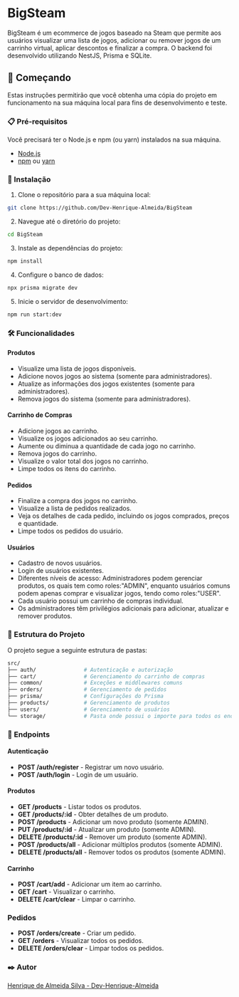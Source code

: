 # BigSteam

BigSteam é um ecommerce de jogos baseado na Steam que permite aos usuários visualizar uma lista de jogos, adicionar ou remover jogos de um carrinho virtual, aplicar descontos e finalizar a compra. O backend foi desenvolvido utilizando NestJS, Prisma e SQLite.

## 🚀 Começando

Estas instruções permitirão que você obtenha uma cópia do projeto em funcionamento na sua máquina local para fins de desenvolvimento e teste.

### 📋 Pré-requisitos

Você precisará ter o Node.js e npm (ou yarn) instalados na sua máquina.

- [Node.js](https://nodejs.org/)
- [npm](https://www.npmjs.com/) ou [yarn](https://yarnpkg.com/)

### 🔧 Instalação

1. Clone o repositório para a sua máquina local:

```bash
git clone https://github.com/Dev-Henrique-Almeida/BigSteam
```

2. Navegue até o diretório do projeto:

```bash
cd BigSteam
```
3. Instale as dependências do projeto:

```bash
npm install
```

4. Configure o banco de dados:
```bash
npx prisma migrate dev
```

5. Inicie o servidor de desenvolvimento:
```bash
npm run start:dev
```
### 🛠️ Funcionalidades

#### Produtos
- Visualize uma lista de jogos disponíveis.
- Adicione novos jogos ao sistema (somente para administradores).
- Atualize as informações dos jogos existentes (somente para administradores).
- Remova jogos do sistema (somente para administradores).

#### Carrinho de Compras
- Adicione jogos ao carrinho.
- Visualize os jogos adicionados ao seu carrinho.
- Aumente ou diminua a quantidade de cada jogo no carrinho.
- Remova jogos do carrinho.
- Visualize o valor total dos jogos no carrinho.
- Limpe todos os itens do carrinho.

#### Pedidos
- Finalize a compra dos jogos no carrinho.
- Visualize a lista de pedidos realizados.
- Veja os detalhes de cada pedido, incluindo os jogos comprados, preços e quantidade.
- Limpe todos os pedidos do usuário.

#### Usuários
- Cadastro de novos usuários.
- Login de usuários existentes.
- Diferentes níveis de acesso: Administradores podem gerenciar produtos, os quais tem como roles:"ADMIN", enquanto usuários comuns podem apenas comprar e visualizar jogos, tendo como roles:"USER".
- Cada usuário possui um carrinho de compras individual.
- Os administradores têm privilégios adicionais para adicionar, atualizar e remover produtos.

### 📂 Estrutura do Projeto
O projeto segue a seguinte estrutura de pastas:

```bash
src/
├── auth/               # Autenticação e autorização
├── cart/               # Gerenciamento do carrinho de compras
├── common/             # Exceções e middlewares comuns
├── orders/             # Gerenciamento de pedidos
├── prisma/             # Configurações do Prisma
├── products/           # Gerenciamento de produtos
├── users/              # Gerenciamento de usuários
└── storage/            # Pasta onde possui o importe para todos os endpoints no postman, onde basta abrir o postman e importar esse arquivo

```

### 📝 Endpoints

#### Autenticação
- **POST /auth/register** - Registrar um novo usuário.
- **POST /auth/login** - Login de um usuário.
  
#### Produtos
- **GET /products** - Listar todos os produtos.
- **GET /products/:id** - Obter detalhes de um produto.
- **POST /products** - Adicionar um novo produto (somente ADMIN).
- **PUT /products/:id** - Atualizar um produto (somente ADMIN).
- **DELETE /products/:id** - Remover um produto (somente ADMIN).
- **POST /products/all** - Adicionar múltiplos produtos (somente ADMIN).
- **DELETE /products/all** - Remover todos os produtos (somente ADMIN).

#### Carrinho
- **POST /cart/add** - Adicionar um item ao carrinho.
- **GET /cart** - Visualizar o carrinho.
- **DELETE /cart/clear** - Limpar o carrinho.
  
### Pedidos
- **POST /orders/create** - Criar um pedido.
- **GET /orders** - Visualizar todos os pedidos.
- **DELETE /orders/clear** - Limpar todos os pedidos.

### ✒️ Autor
[Henrique de Almeida Silva - Dev-Henrique-Almeida](https://github.com/Dev-Henrique-Almeida)
